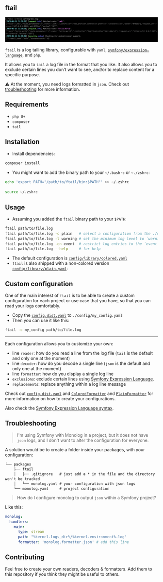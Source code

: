 ftail
-----

![Preview](doc/preview.png)

`ftail` is a log tailing library, configurable with `yaml`, [`symfony/expression-language`](https://symfony.com/doc/current/components/expression_language.html), and `php`.

It allows you to `tail` a log file in the format that you like.
It also allows you to exclude certain lines you don't want to see, and/or to replace content for a specific purpose.

⚠️ At the moment, you need logs formatted in `json`. Check out [troubleshooting](#troubleshooting) for more information.

## Requirements

- `php 8+`
- `composer`
- `tail`

## Installation

- Install dependencies:

```php
composer install
```

- You might want to add the binary path to your `~/.bashrc` or `~./zshrc`:

```bash
echo 'export PATH="/path/to/ftail/bin:$PATH"' >> ~/.zshrc

source ~/.zshrc
```

## Usage

- Assuming you added the `ftail` binary path to your `$PATH`:

```bash
ftail path/to/file.log
ftail path/to/file.log -c plain   # select a configuration from the ./config directory
ftail path/to/file.log -l warning # set the minimum log level to `warning`
ftail path/to/file.log -cn event  # restrict log entries to the `event` channel
ftail path/to/file.log --help     # for help
```

- The default configuration is [`config/library/colored.yaml`](./config/library/colored.yaml)
- `ftail` is also shipped with a non-colored version [`config/library/plain.yaml`](./config/library/plain.yaml):

## Custom configuration

One of the main interest of `ftail` is to be able to create a custom configuration for each project or use case that you have, so that you can read your logs comfortably.

- Copy the [`config.dist.yaml`](./config.dist.yaml) to `./config/my_config.yaml`
- Then you can use it like this:

```bash
ftail -c my_config path/to/file.log
```

---

Each configuration allows you to customize your own:
- line `reader`: how do you read a line from the log file (`tail` is the default and only one at the moment)
- line `decoder`: how do you decode a single line (`json` is the default and only one at the moment)
- line `formatter`: how do you display a single log line
- `exclusions`: exclude certain lines using [Symfony Expression Language](https://symfony.com/doc/current/components/expression_language.html).
- `replacements`: replace anything within a log line message

Check out [`config.dist.yaml`](./config.dist.yaml) and [`ColoredFormatter`](./src/Formatter/ColoredFormatter.php) and [`PlainFormatter`](./src/Formatter/PlainFormatter.php) for more information on how to create your configurations.

Also check the [Symfony Expression Language syntax](https://symfony.com/doc/current/reference/formats/expression_language.html).

## Troubleshooting

> I'm using Symfony with Monolog in a project, but it does not have `json` logs, and I don't want to alter the configuration for everyone.

A solution would be to create a folder inside your packages, with your configuration:

```tree
└── packages
    ├── ftail
    │   ├── .gitignore   # just add a * in the file and the directory won't be tracked
    │   └── monolog.yaml # your configuration with json logs
    └── monolog.yaml     # project configuration
```

> How do I configure monolog to output `json` within a Symfony project?

Like this:

```yaml
monolog:
  handlers:
    main:
      type: stream
      path: "%kernel.logs_dir%/%kernel.environment%.log"
      formatter: 'monolog.formatter.json' # add this line
```

## Contributing

Feel free to create your own readers, decoders & formatters. Add them to this repository if you think they might be useful to others.

